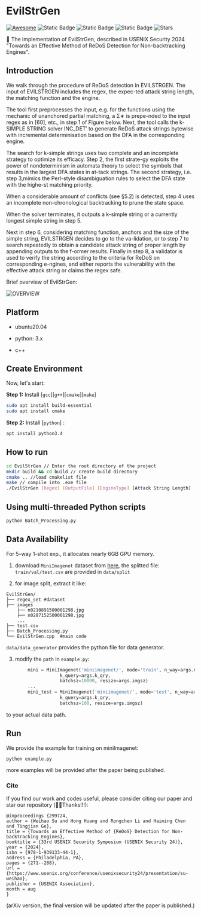 # EvilStrGen

[![Awesome](https://awesome.re/badge.svg)](https://awesome.re) 
![Static Badge](https://img.shields.io/badge/Security_ReDoS-blue)
![Static Badge](https://img.shields.io/badge/Non_backtracking_RegexEngine-green)
![Static Badge](https://img.shields.io/badge/to_be_continue-orange)
![Stars](https://img.shields.io/github/stars/WangJingyao07/MetaCRL)

🌈 The implementation of EvilStrGen, described in USENIX Security 2024 "Towards an Effective Method of ReDoS Detection for Non-backtracking Engines".


## Introduction

We walk through the procedure of ReDoS detection in EVILSTRGEN. The input of EVILSTRGEN includes the regex, the expec-ted attack string length, the matching function and the engine.


The tool first preprocesses the input, e.g. for the functions using the mechanic of unanchored partial matching, a Σ∗ is prepe-nded to the input regex as in [60], etc., in step 1 of Figure below. Next, the tool calls the k-SIMPLE STRING solver INC_DET′ to generate ReDoS attack strings bytewise with incremental determinisation based on the DFA in the corresponding engine. 

The search for k-simple strings uses two complete and an incomplete strategy to optimize its efficacy. Step 2, the first strate-gy exploits the power of nondeterminism in automata theory to select the symbols that results in the largest DFA states in at-tack strings. The second strategy, i.e. step 3,mimics the Perl-style disambiguation rules to select the DFA
state with the highe-st matching priority. 

When a considerable amount of conflicts (see §5.2) is detected, step 4 uses an incomplete non-chronological backtracking to prune the state space.

When the solver terminates, it outputs a k-simple string or a currently longest simple string in step 5. 

Next in step 6, considering matching function, anchors and the size of the
simple string, EVILSTRGEN decides to go to the va-lidation,
or to step 7 to search repeatedly to obtain a candidate attack
string of proper length by appending outputs to the f-ormer
results. Finally in step 8, a validator is used to verify the
string according to the criteria for ReDoS on corresponding
e-ngines, and either reports the vulnerability with the effective
attack string or claims the regex safe.

Brief overview of EvilStrGen:

![OVERVIEW](https://github.com/hong-code/EvilStrGen/blob/main/assets/mechanics.png)


## Platform
- ubuntu20.04

- python: 3.x
  
- c++

## Create Environment

Now, let's start:

**Step 1:** Install [`gcc`][`g++`][`cmake`][`make`]

```bash
sudo apt install build-essential 
sudo apt install cmake
```


**Step 2:** Install [`python`] :

```bash
apt install python3.4
```


## How to run
```bash
cd EvilStrGen // Enter the root directory of the project
mkdir build && cd build // create build directory
cmake .. //load cmakelist file
make // compile into .exe file
./EvilStrGen [Regex] [OutputFile] [EngineType] [Attack String Length]
```

## Using multi-threaded Python scripts


```bash
python Batch_Processing.py
```


## Data Availability

For 5-way 1-shot exp., it allocates nearly 6GB GPU memory.

1. download `MiniImagenet` dataset from [here](https://github.com/dragen1860/LearningToCompare-Pytorch/issues/4), the splitted file: `train/val/test.csv` are provided in `data/split`
   
2. for image split, extract it like:

```shell
EvilStrGen/
├── regex_set #dataset
├── images
	├── n0210891500001298.jpg  
	├── n0287152500001298.jpg 
	...
├── test.csv
├── Batch_Processing.py
└── EvilStrGen.cpp  #main code

```

`data/data_generator` provides the python file for data generator.

3. modify the `path` in `example.py`:

```python
        mini = MiniImagenet('miniimagenet/', mode='train', n_way=args.n_way, k_shot=args.k_spt,
                    k_query=args.k_qry,
                    batchsz=10000, resize=args.imgsz)
		...
        mini_test = MiniImagenet('miniimagenet/', mode='test', n_way=args.n_way, k_shot=args.k_spt,
                    k_query=args.k_qry,
                    batchsz=100, resize=args.imgsz)
```

to your actual data path.

## Run

We provide the example for training on miniImagenet:

```
python example.py
```

more examples will be provided after the paper being published.

### Cite

If you find our work and codes useful, please consider citing our paper and star our repository (🥰🎉Thanks!!!):

```
@inproceedings {299724,
author = {Weihao Su and Hong Huang and Rongchen Li and Haiming Chen and Tingjian Ge},
title = {Towards an Effective Method of {ReDoS} Detection for Non-backtracking Engines},
booktitle = {33rd USENIX Security Symposium (USENIX Security 24)},
year = {2024},
isbn = {978-1-939133-44-1},
address = {Philadelphia, PA},
pages = {271--288},
url = {https://www.usenix.org/conference/usenixsecurity24/presentation/su-weihao},
publisher = {USENIX Association},
month = aug
}
```

(arXiv version, the final version will be updated after the paper is published.)
